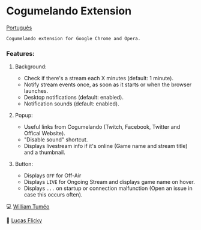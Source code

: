 # Cogumelando Extension

[Português](https://github.com/williamd1k0/cogumelando-chrome/blob/master/README.md)

    Cogumelando extension for Google Chrome and Opera.

### Features:

1. Background:
    * Check if there's a stream each X minutes (default: 1 minute).
    * Notify stream events once, as soon as it starts or when the browser launches.
    * Desktop notifications (default: enabled).
    * Notification sounds (default: enabled).

2. Popup:
    * Useful links from Cogumelando (Twitch, Facebook, Twitter and Offical Website).
    * "Disable sound" shortcut.
    * Displays livestream info if it's online (Game name and stream title) and a thumbnail.

3. Button:
    * Displays ` OFF ` for Off-Air
    * Displays ` LIVE ` for Ongoing Stream and displays game name on hover.
    * Displays `...` on startup or connection malfunction (Open an issue in case this occurs often).


:computer: [William Tuméo](https://github.com/williamd1k0)

:art: [Lucas Flicky](http://www.lucasflicky.com)
